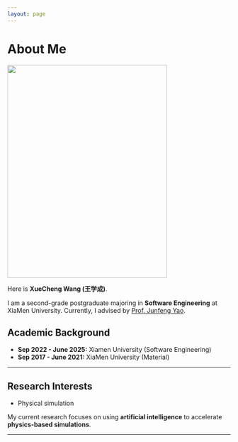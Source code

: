 ```yaml
---
layout: page
---
```


# About Me

<img src="https://caihanlin.com/caihanlin.jpg" class="floatpic" width="360" height="480">

Here is **XueCheng Wang (王学成)**.

I am a second-grade postgraduate majoring in **Software Engineering** at XiaMen University.   Currently, I advised by [Prof. Junfeng Yao](https://cdmc.xmu.edu.cn/info/1010/1062.htm). 

## Academic Background

<!-- **<font color='red'>[Highlight]</font> I am actively looking for PhD position to start in 2025 Fall. Contact me if you have any leads!** -->
- **Sep 2022 - June 2025:** Xiamen University (Software Engineering)
- **Sep 2017 - June 2021:** XiaMen University (Material)

---
## Research Interests
- Physical simulation

My current research focuses on using **artificial intelligence** to accelerate **physics-based simulations**.

---